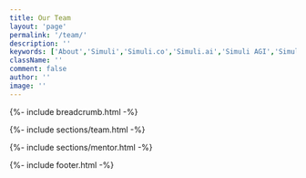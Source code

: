 ```yaml
---
title: Our Team
layout: 'page'
permalink: '/team/'
description: ''
keywords: ['About','Simuli','Simuli.co','Simuli.ai','Simuli AGI','Simuli.com','Simuli Hardware','Hardware','Chips','Hardware Chips','Intelligent computing','Self Driving Hardware','Self Driving Chips','Self Driving Application','Energy efficient Chips','Artificial General Intelligence','Artificial Intelligence chips','Energy efficient Artificial Intelligence chips','Nueromorphic computing','Hypervectors','Hypervector','Hypervector computing','Hypervector chips','Intelligent semiconductors','Vertical Scaling chips','Memory efficient chips','Breakthrough semiconductors','Metaverse Chips','Metaverse semiconductors','Mining chips','low energy mining chips','Crypto chips','Crypto mining chips']
className: ''
comment: false
author: ''
image: ''
---
```



<!-- Start Breadcrumb
		============================================= -->
{%- include breadcrumb.html -%}
<!-- End  Breadcrumb -->

<!-- Start Team
		============================================= -->
{%- include sections/team.html -%}
<!-- End Team -->

<!-- Start Mentor
		============================================= -->
{%- include sections/mentor.html -%}
<!-- End Team -->

<!-- Start Subscribe
		============================================= -->
<!-- {%- include sections/subscribe.html -%} -->
<!-- End Subscribe -->


<!-- Start Footer
		============================================= -->
{%- include footer.html -%}
<!-- End Footer -->
